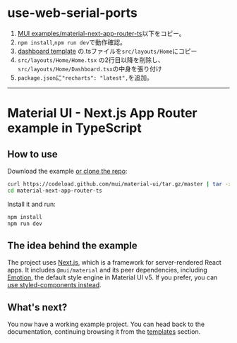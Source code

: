 # use-web-serial-ports

1.  [MUI examples/material-next-app-router-ts](https://github.com/mui/material-ui/tree/master/examples/material-next-app-router-ts)以下をコピー。
1. `npm install`,`npm run dev`で動作確認。
1. [dashboard template](https://github.com/mui/material-ui/tree/master/docs/data/material/getting-started/templates/dashboard) の.tsファイルを`src/layouts/Home`にコピー
1. `src/layouts/Home/Home.tsx` の2行目以降を削除し、`src/layouts/Home/Dashboard.tsx`の中身を張り付け
1. `package.json`に`"recharts": "latest",`を追加。


------

# Material UI - Next.js App Router example in TypeScript

## How to use

Download the example [or clone the repo](https://github.com/mui/material-ui):

<!-- #default-branch-switch -->

```sh
curl https://codeload.github.com/mui/material-ui/tar.gz/master | tar -xz --strip=2  material-ui-master/examples/material-next-app-router-ts
cd material-next-app-router-ts
```

Install it and run:

```sh
npm install
npm run dev
```

## The idea behind the example

The project uses [Next.js](https://github.com/vercel/next.js), which is a framework for server-rendered React apps.
It includes `@mui/material` and its peer dependencies, including [Emotion](https://emotion.sh/docs/introduction), the default style engine in Material UI v5. If you prefer, you can [use styled-components instead](https://mui.com/material-ui/guides/interoperability/#styled-components).

## What's next?

<!-- #default-branch-switch -->

You now have a working example project.
You can head back to the documentation, continuing browsing it from the [templates](https://mui.com/material-ui/getting-started/templates/) section.
